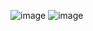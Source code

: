 
![image](https://user-images.githubusercontent.com/97035194/160101203-d5117b89-2022-432b-aeb9-f816ae883dc7.png)
![image](https://user-images.githubusercontent.com/97035194/160101226-98d289e3-9eb0-4a58-a53d-da3c5ba691d1.png)
